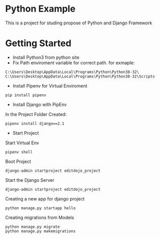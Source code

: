 # Python Example

This is a project for studing propose of Python and Django Framework

# Getting Started

* Install Python3 from python site
* Fix Path enviroment variable for correct path. for exmaple:
  
```
C:\Users\Desktop\AppData\Local\Programs\Python\Python38-32\
C:\Users\Desktop\AppData\Local\Programs\Python\Python38-32\Scripts
```

* Install Pipenv for Virtual Enviroment

```
pip install pipenv
```

* Install Django with PipEnv

In the Project Folder Created:

```
pipenv install django==2.1
```

* Start Project

Start Virtual Env

```
pipenv shell
```

Boot Project

```
django-admin startproject editdojo_project 
```

Start the Django Server

```
django-admin startproject editdojo_project 
```

Creating a new app for django project
```
python manage.py startapp hello
```

Creating migrations from Models
``` 
python manage.py migrate
python manage.py makemigrations
```
